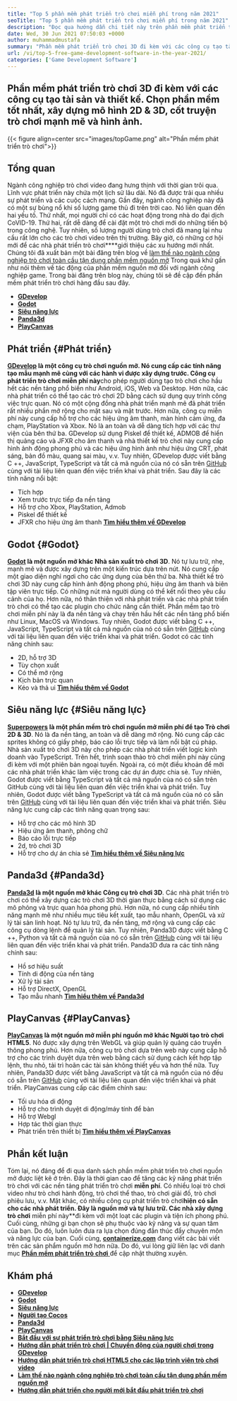 ```yaml
---
title: "Top 5 phần mềm phát triển trò chơi miễn phí trong năm 2021" 
seoTitle: "Top 5 phần mềm phát triển trò chơi miễn phí trong năm 2021" 
description: "Đọc qua hướng dẫn chi tiết này trên phần mềm phát triển trò chơi nguồn mở top 5. Tất cả các phần mềm được liệt kê ở đây là miễn phí, tự lưu trữ và có thể mở rộng" 
date: Wed, 30 Jun 2021 07:50:03 +0000
author: muhammadmustafa
summary: "Phần mềm phát triển trò chơi 3D đi kèm với các công cụ tạo tài sản và thiết kế. Chọn phần mềm tốt nhất, xây dựng 2D & amp; Mô hình 3D, cốt truyện trò chơi mạnh mẽ và hình ảnh." 
url: /vi/top-5-free-game-development-software-in-the-year-2021/
categories: ['Game Development Software']
---
```


## Phần mềm phát triển trò chơi 3D đi kèm với các công cụ tạo tài sản và thiết kế. Chọn phần mềm tốt nhất, xây dựng mô hình 2D & 3D, cốt truyện trò chơi mạnh mẽ và hình ảnh.

{{< figure align=center src="images/topGame.png" alt="Phần mềm phát triển trò chơi">}}


## **Tổng quan** 
Ngành công nghiệp trò chơi video đang hưng thịnh với thời gian trôi qua. Lĩnh vực phát triển này chứa một lịch sử lâu dài. Nó đã được trải qua nhiều sự phát triển và các cuộc cách mạng. Gần đây, ngành công nghiệp này đã có một sự bùng nổ khi số lượng game thủ đi trên trời cao. Nó liên quan đến hai yếu tố. Thứ nhất, mọi người chỉ có các hoạt động trong nhà do đại dịch CoVID-19. Thứ hai, rất dễ dàng để cài đặt một trò chơi mới do những tiến bộ trong công nghệ. Tuy nhiên, số lượng người dùng trò chơi đã mang lại nhu cầu rất lớn cho các trò chơi video trên thị trường. Bây giờ, có những cơ hội mới để các nhà phát triển trò chơi****giới thiệu các xu hướng mới nhất. Chúng tôi đã xuất bản một bài đăng trên blog về [làm thế nào ngành công nghiệp trò chơi toàn cầu tận dụng phần mềm nguồn mở][1] Trong quá khứ gần như nói thêm về tác động của phần mềm nguồn mở đối với ngành công nghiệp game. Trong bài đăng trên blog này, chúng tôi sẽ đề cập đến phần mềm phát triển trò chơi hàng đầu sau đây.
* **[GDevelop][2]** 
* **[Godot][3]** 
* **[Siêu năng lực][4]** 
* **[Panda3d][5]** 
* **[PlayCanvas][6]** 

## Phát triển {#Phát triển}

**[GDevelop][7] **là một công cụ trò chơi nguồn mở. Nó cung cấp các tính năng tạo mẫu mạnh mẽ cùng với các hành vi được xây dựng trước. Công cụ phát triển trò chơi** miễn phí này**cho phép người dùng tạo trò chơi cho hầu hết các nền tảng phổ biến như Android, iOS, Web và Desktop. Hơn nữa, các nhà phát triển có thể tạo các trò chơi 2D bằng cách sử dụng quy trình công việc trực quan. Nó có một cộng đồng nhà phát triển mạnh mẽ đã phát triển rất nhiều phần mở rộng cho mặt sau và mặt trước. Hơn nữa, công cụ miễn phí này cung cấp hỗ trợ cho các hiệu ứng âm thanh, màn hình cảm ứng, đa chạm, PlayStation và Xbox. Nó là an toàn và dễ dàng tích hợp với các thư viện của bên thứ ba. GDevelop sử dụng Piskel để thiết kế, ADMOB để hiển thị quảng cáo và JFXR cho âm thanh và nhà thiết kế trò chơi này cung cấp hình ảnh động phong phú và các hiệu ứng hình ảnh như hiệu ứng CRT, phát sáng, bản đồ màu, quang sai màu, v.v. Tuy nhiên, GDevelop được viết bằng C ++, JavaScript, TypeScript và tất cả mã nguồn của nó có sẵn trên [GitHub][8] cùng với tài liệu liên quan đến việc triển khai và phát triển.
Sau đây là các tính năng nổi bật:
  * Tích hợp
  * Xem trước trực tiếp đa nền tảng
  * Hỗ trợ cho Xbox, PlayStation, Admob
  * Piskel để thiết kế
  * JFXR cho hiệu ứng âm thanh
**[Tìm hiểu thêm về GDevelop][9]**

## Godot {#Godot}

**[Godot][10] **là một nguồn mở khác** Nhà sản xuất trò chơi 3D**. Nó tự lưu trữ, nhẹ, mạnh mẽ và được xây dựng trên một kiến ​​trúc dựa trên nút. Nó cung cấp một giao diện nghỉ ngơi cho các ứng dụng của bên thứ ba. Nhà thiết kế trò chơi 3D này cung cấp hình ảnh động phong phú, hiệu ứng âm thanh và biên tập viên trực tiếp. Có những nút mà người dùng có thể kết nối theo yêu cầu cảnh của họ. Hơn nữa, nó thân thiện với nhà phát triển và các nhà phát triển trò chơi có thể tạo các plugin cho chức năng cần thiết. Phần mềm tạo trò chơi miễn phí này là đa nền tảng và chạy trên hầu hết các nền tảng phổ biến như Linux, MacOS và Windows. Tuy nhiên, Godot được viết bằng C ++, JavaScript, TypeScript và tất cả mã nguồn của nó có sẵn trên [GitHub][11] cùng với tài liệu liên quan đến việc triển khai và phát triển.
Godot có các tính năng chính sau:
  * 2D, hỗ trợ 3D
  * Tùy chọn xuất
  * Có thể mở rộng
  * Kịch bản trực quan
  * Kéo và thả ui
**[Tìm hiểu thêm về Godot][12]**

## Siêu năng lực {#Siêu năng lực}

**[Superpowers][13] **là một phần mềm trò chơi nguồn mở miễn phí để tạo** Trò chơi 2D & 3D**. Nó là đa nền tảng, an toàn và dễ dàng mở rộng. Nó cung cấp các sprites không có giấy phép, báo cáo lỗi trực tiếp và làm nổi bật cú pháp. Nhà sản xuất trò chơi 3D này cho phép các nhà phát triển viết logic kinh doanh vào TypeScript. Trên hết, trình soạn thảo trò chơi miễn phí này cũng đi kèm với một phiên bản ngoại tuyến. Ngoài ra, có một điều khoản để mời các nhà phát triển khác làm việc trong các dự án được chia sẻ. Tuy nhiên, Godot được viết bằng TypeScript và tất cả mã nguồn của nó có sẵn trên GitHub cùng với tài liệu liên quan đến việc triển khai và phát triển. Tuy nhiên, Godot được viết bằng TypeScript và tất cả mã nguồn của nó có sẵn trên [GitHub][14] cùng với tài liệu liên quan đến việc triển khai và phát triển.
Siêu năng lực cung cấp các tính năng quan trọng sau:
  * Hỗ trợ cho các mô hình 3D
  * Hiệu ứng âm thanh, phông chữ
  * Báo cáo lỗi trực tiếp
  * 2d, trò chơi 3D
  * Hỗ trợ cho dự án chia sẻ
**[Tìm hiểu thêm về Siêu năng lực][15]**

## Panda3d {#Panda3d}

**[Panda3d][16] **là một nguồn mở khác** Công cụ trò chơi 3D**. Các nhà phát triển trò chơi có thể xây dựng các trò chơi 3D thời gian thực bằng cách sử dụng các mô phỏng và trực quan hóa phong phú. Hơn nữa, nó cung cấp nhiều tính năng mạnh mẽ như nhiều mục tiêu kết xuất, tạo mẫu nhanh, OpenGL và xử lý tài sản linh hoạt. Nó tự lưu trữ, đa nền tảng, mở rộng và cung cấp các công cụ dòng lệnh để quản lý tài sản. Tuy nhiên, Panda3D được viết bằng C ++, Python và tất cả mã nguồn của nó có sẵn trên [GitHub][17] cùng với tài liệu liên quan đến việc triển khai và phát triển.
Panda3D đưa ra các tính năng chính sau:
  * Hồ sơ hiệu suất
  * Tính di động của nền tảng
  * Xử lý tài sản
  * Hỗ trợ DirectX, OpenGL
  * Tạo mẫu nhanh
[ **Tìm hiểu thêm về Panda3d** ][18]

## PlayCanvas {#PlayCanvas}

**[PlayCanvas][19] **là một nguồn mở miễn phí nguồn mở khác** Người tạo trò chơi HTML5**. Nó được xây dựng trên WebGL và giúp quản lý quảng cáo truyền thông phong phú. Hơn nữa, công cụ trò chơi dựa trên web này cung cấp hỗ trợ cho các trình duyệt dựa trên web bằng cách sử dụng cách kết hợp tập lệnh, thu nhỏ, tải trì hoãn các tài sản không thiết yếu và hơn thế nữa. Tuy nhiên, Panda3D được viết bằng JavaScript và tất cả mã nguồn của nó đều có sẵn trên [GitHub][20] cùng với tài liệu liên quan đến việc triển khai và phát triển.
PlayCanvas cung cấp các điểm chính sau:
  * Tối ưu hóa di động
  * Hỗ trợ cho trình duyệt di động/máy tính để bàn
  * Hỗ trợ Webgl
  * Hợp tác thời gian thực
  * Phát triển trên thiết bị
**[Tìm hiểu thêm về PlayCanvas][21]**

## Phần kết luận
Tóm lại, nó đáng để đi qua danh sách phần mềm phát triển trò chơi nguồn mở được liệt kê ở trên. Đây là thời gian cao để tăng các kỹ năng phát triển trò chơi với các nền tảng phát triển trò chơi **miễn phí**. Có nhiều loại trò chơi video như trò chơi hành động, trò chơi thể thao, trò chơi giải đố, trò chơi phiêu lưu, v.v. Mặt khác, có nhiều công cụ phát triển trò chơi**hiện có sẵn cho các nhà phát triển. Đây là nguồn mở và tự lưu trữ. Các nhà xây dựng trò chơi** miễn phí này**đi kèm với một loạt các plugin và tiện ích phong phú. Cuối cùng, những gì bạn chọn sẽ phụ thuộc vào kỹ năng và sự quan tâm của bạn. Do đó, luôn luôn đưa ra lựa chọn đúng đắn thúc đẩy chuyên môn và năng lực của bạn.
Cuối cùng, [ **containerize.com**][22] đang viết các bài viết trên các sản phẩm nguồn mở hơn nữa. Do đó, vui lòng giữ liên lạc với danh mục [**Phần mềm phát triển trò chơi** ][23] để cập nhật thường xuyên.

## Khám phá
* **[GDevelop][7]** 
* **[Godot][10]** 
* **[Siêu năng lực][13]** 
* **[Người tạo Cocos][24]** 
* **[Panda3d][16]** 
* **[PlayCanvas][19]** 
* **[Bắt đầu với sự phát triển trò chơi bằng Siêu năng lực][25]** 
* **[Hướng dẫn phát triển trò chơi | Chuyển động của người chơi trong GDevelop][26]** 
* **[Hướng dẫn phát triển trò chơi HTML5 cho các lập trình viên trò chơi video][27]** 
* **[Làm thế nào ngành công nghiệp trò chơi toàn cầu tận dụng phần mềm nguồn mở][1]** 
* **[Hướng dẫn phát triển cho người mới bắt đầu phát triển trò chơi][28]** 



[1]: https://blog.containerize.com/game-development-software/how-global-gaming-market-leveraging-open-source-software/
[2]: #GDevelop
[3]: #Godot
[4]: #Superpowers
[5]: #Panda3D
[6]: #PlayCanvas
[7]: https://products.containerize.com/game-development-software/gdevelop/
[8]: https://github.com/4ian/GDevelop
[9]: https://gdevelop-app.com/
[10]: https://products.containerize.com/game-development-software/godot/
[11]: https://github.com/godotengine/godot
[12]: https://godotengine.org/
[13]: https://products.containerize.com/game-development-software/superpowers/
[14]: https://github.com/superpowers/superpowers-core
[15]: http://superpowers-html5.com/index.en.html
[16]: https://products.containerize.com/game-development-software/panda3d/
[17]: https://github.com/panda3d/panda3d
[18]: https://www.panda3d.org/
[19]: https://products.containerize.com/game-development-software/playcanvas/
[20]: https://github.com/playcanvas/engine
[21]: https://playcanvas.com/
[22]: https://www.containerize.com/
[23]: https://products.containerize.com/game-development-software/
[24]: https://products.containerize.com/game-development-software/cocos-creator/
[25]: https://blog.containerize.com/game-development-software/superpowers-animation-getting-started-with-game-development/
[26]: https://blog.containerize.com/game-development-software/game-development-tutorial-player-movement-in-gdevelop/
[27]: https://blog.containerize.com/2021/05/19/html5-game-development-tutorial-for-video-game-programmers/
[28]: https://blog.containerize.com/game-development-software/game-development-tutorial-player-movement-in-gdevelop/
